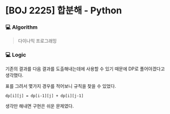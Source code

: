 # [BOJ 2225] 합분해 - Python

### :computer: Algorithm

> 다이나믹 프로그래밍



### :computer: Logic

기존의 결과를 다음 결과를 도출해내는데에 사용할 수 있기 때문에 DP로 풀어야겠다고 생각했다.

표를 그려서 몇가지 경우를 적어보니 규칙을 찾을 수 있었다.

```
dp[i][j] = dp[i-1][j] + dp[i][j-1]
```

생각만 해내면 구현은 쉬운 문제였다.